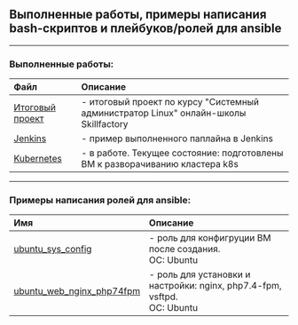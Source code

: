 
<h2> Выполненные работы, примеры написания bash-скриптов и плейбуков/ролей для ansible</h2>

---

<h3>Выполненные работы:</h3>

| Файл | Описание |
| :--- | :--- |
| [Итоговый проект](pdf/sf_final_certification_SAV.pdf) | - итоговый проект по курсу "Системный администратор Linux" онлайн-школы Skillfactory |
| [Jenkins](pdf/jenkins.pdf) | - пример выполненного паплайна в Jenkins |
| [Kubernetes](pdf/k8s.pdf) | - в работе. Текущее состояние: подготовлены ВМ к разворачиванию кластера k8s |

---

<h3>Примеры написания ролей для ansible:</h3>

|Имя|Описание|
|:-|:-|
| [ubuntu_sys_config](ansible/roles/ubuntu_sys_config/README.md) | - роль для конфигруции ВМ после создания. <br>ОС: Ubuntu |
| [ubuntu_web_nginx_php74fpm](ansible/roles/ubuntu_web_nginx_php74fpm/README.md) | - роль для установки и настройки: nginx, php7.4-fpm, vsftpd. <br>ОС: Ubuntu |

